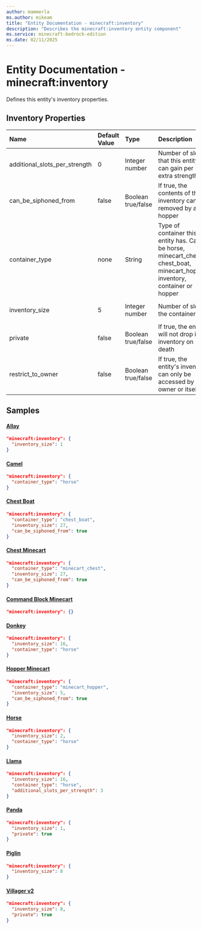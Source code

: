 ```yaml
---
author: mammerla
ms.author: mikeam
title: "Entity Documentation - minecraft:inventory"
description: "Describes the minecraft:inventory entity component"
ms.service: minecraft-bedrock-edition
ms.date: 02/11/2025 
---
```


# Entity Documentation - minecraft:inventory

Defines this entity's inventory properties.


## Inventory Properties

|Name       |Default Value |Type |Description |Example Values |
|:----------|:-------------|:----|:-----------|:------------- |
| additional_slots_per_strength | 0 | Integer number | Number of slots that this entity can gain per extra strength | Llama: `3` | 
| can_be_siphoned_from | false | Boolean true/false | If true, the contents of this inventory can be removed by a hopper | Chest Boat: `true` | 
| container_type | none | String | Type of container this entity has. Can be horse, minecart_chest, chest_boat, minecart_hopper, inventory, container or hopper | Camel: `"horse"`, Chest Boat: `"chest_boat"`, Chest Minecart: `"minecart_chest"` | 
| inventory_size | 5 | Integer number | Number of slots the container has | Allay: `1`, Chest Boat: `27`, Donkey: `16` | 
| private | false | Boolean true/false | If true, the entity will not drop its inventory on death | Panda: `true` | 
| restrict_to_owner | false | Boolean true/false | If true, the entity's inventory can only be accessed by its owner or itself |  | 

## Samples

#### [Allay](https://github.com/Mojang/bedrock-samples/tree/preview/behavior_pack/entities/allay.json)


```json
"minecraft:inventory": {
  "inventory_size": 1
}
```

#### [Camel](https://github.com/Mojang/bedrock-samples/tree/preview/behavior_pack/entities/camel.json)


```json
"minecraft:inventory": {
  "container_type": "horse"
}
```

#### [Chest Boat](https://github.com/Mojang/bedrock-samples/tree/preview/behavior_pack/entities/chest_boat.json)


```json
"minecraft:inventory": {
  "container_type": "chest_boat",
  "inventory_size": 27,
  "can_be_siphoned_from": true
}
```

#### [Chest Minecart](https://github.com/Mojang/bedrock-samples/tree/preview/behavior_pack/entities/chest_minecart.json)


```json
"minecraft:inventory": {
  "container_type": "minecart_chest",
  "inventory_size": 27,
  "can_be_siphoned_from": true
}
```

#### [Command Block Minecart](https://github.com/Mojang/bedrock-samples/tree/preview/behavior_pack/entities/command_block_minecart.json)


```json
"minecraft:inventory": {}
```

#### [Donkey](https://github.com/Mojang/bedrock-samples/tree/preview/behavior_pack/entities/donkey.json)


```json
"minecraft:inventory": {
  "inventory_size": 16,
  "container_type": "horse"
}
```

#### [Hopper Minecart](https://github.com/Mojang/bedrock-samples/tree/preview/behavior_pack/entities/hopper_minecart.json)


```json
"minecraft:inventory": {
  "container_type": "minecart_hopper",
  "inventory_size": 5,
  "can_be_siphoned_from": true
}
```

#### [Horse](https://github.com/Mojang/bedrock-samples/tree/preview/behavior_pack/entities/horse.json)


```json
"minecraft:inventory": {
  "inventory_size": 2,
  "container_type": "horse"
}
```

#### [Llama](https://github.com/Mojang/bedrock-samples/tree/preview/behavior_pack/entities/llama.json)


```json
"minecraft:inventory": {
  "inventory_size": 16,
  "container_type": "horse",
  "additional_slots_per_strength": 3
}
```

#### [Panda](https://github.com/Mojang/bedrock-samples/tree/preview/behavior_pack/entities/panda.json)


```json
"minecraft:inventory": {
  "inventory_size": 1,
  "private": true
}
```

#### [Piglin](https://github.com/Mojang/bedrock-samples/tree/preview/behavior_pack/entities/piglin.json)


```json
"minecraft:inventory": {
  "inventory_size": 8
}
```

#### [Villager v2](https://github.com/Mojang/bedrock-samples/tree/preview/behavior_pack/entities/villager_v2.json)


```json
"minecraft:inventory": {
  "inventory_size": 8,
  "private": true
}
```
